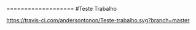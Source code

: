 ===================
#Teste Trabalho 


https://travis-ci.com/andersontonon/Teste-trabalho.svg?branch=master